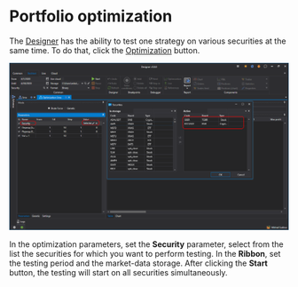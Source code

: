 # Portfolio optimization

The [Designer](../../designer.md) has the ability to test one strategy on various securities at the same time. To do that, click the [Optimization](brute_force.md) button.

![Designer Portfolio testing](../../../images/designer_portfolio_testing.png)

In the optimization parameters, set the **Security** parameter, select from the list the securities for which you want to perform testing. In the **Ribbon**, set the testing period and the market-data storage. After clicking the **Start** button, the testing will start on all securities simultaneously.

